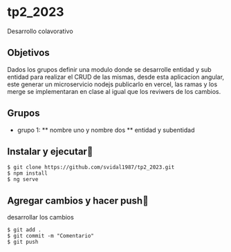# tp2_2023
Desarrollo colavorativo

## Objetivos
Dados los grupos definir una modulo donde se desarrolle entidad y sub entidad para realizar el CRUD de las mismas, desde esta aplicacion angular, este generar  un microservicio nodejs publicarlo en vercel, las ramas y los merge se implementaran en clase al igual que los reviwers de los cambios.

## Grupos
* grupo 1: 
** nombre uno y nombre dos
** entidad y subentidad


## Instalar y ejecutar🔧
```
$ git clone https://github.com/svidal1987/tp2_2023.git
$ npm install
$ ng serve
```
## Agregar cambios y hacer push🔧
desarrollar los cambios

```
$ git add .
$ git commit -m "Comentario"
$ git push
```

